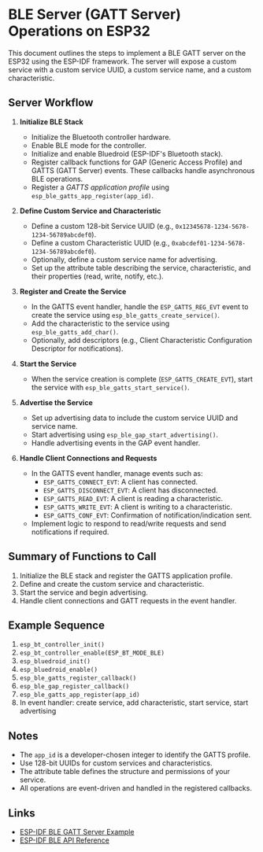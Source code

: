 # BLE Server (GATT Server) Operations on ESP32

This document outlines the steps to implement a BLE GATT server on the ESP32 using the ESP-IDF framework. The server will expose a custom service with a custom service UUID, a custom service name, and a custom characteristic.

## Server Workflow

1. **Initialize BLE Stack**
    * Initialize the Bluetooth controller hardware.
    * Enable BLE mode for the controller.
    * Initialize and enable Bluedroid (ESP-IDF's Bluetooth stack).
    * Register callback functions for GAP (Generic Access Profile) and GATTS (GATT Server) events. These callbacks handle asynchronous BLE operations.
    * Register a *GATTS application profile* using `esp_ble_gatts_app_register(app_id)`.

2. **Define Custom Service and Characteristic**
    * Define a custom 128-bit Service UUID (e.g., `0x12345678-1234-5678-1234-56789abcdef0`).
    * Define a custom Characteristic UUID (e.g., `0xabcdef01-1234-5678-1234-56789abcdef0`).
    * Optionally, define a custom service name for advertising.
    * Set up the attribute table describing the service, characteristic, and their properties (read, write, notify, etc.).

3. **Register and Create the Service**
    * In the GATTS event handler, handle the `ESP_GATTS_REG_EVT` event to create the service using `esp_ble_gatts_create_service()`.
    * Add the characteristic to the service using `esp_ble_gatts_add_char()`.
    * Optionally, add descriptors (e.g., Client Characteristic Configuration Descriptor for notifications).

4. **Start the Service**
    * When the service creation is complete (`ESP_GATTS_CREATE_EVT`), start the service with `esp_ble_gatts_start_service()`.

5. **Advertise the Service**
    * Set up advertising data to include the custom service UUID and service name.
    * Start advertising using `esp_ble_gap_start_advertising()`.
    * Handle advertising events in the GAP event handler.

6. **Handle Client Connections and Requests**
    * In the GATTS event handler, manage events such as:
        * `ESP_GATTS_CONNECT_EVT`: A client has connected.
        * `ESP_GATTS_DISCONNECT_EVT`: A client has disconnected.
        * `ESP_GATTS_READ_EVT`: A client is reading a characteristic.
        * `ESP_GATTS_WRITE_EVT`: A client is writing to a characteristic.
        * `ESP_GATTS_CONF_EVT`: Confirmation of notification/indication sent.
    * Implement logic to respond to read/write requests and send notifications if required.

## Summary of Functions to Call

1. Initialize the BLE stack and register the GATTS application profile.
2. Define and create the custom service and characteristic.
3. Start the service and begin advertising.
4. Handle client connections and GATT requests in the event handler.

## Example Sequence

1. `esp_bt_controller_init()`
2. `esp_bt_controller_enable(ESP_BT_MODE_BLE)`
3. `esp_bluedroid_init()`
4. `esp_bluedroid_enable()`
5. `esp_ble_gatts_register_callback()`
6. `esp_ble_gap_register_callback()`
7. `esp_ble_gatts_app_register(app_id)`
8. In event handler: create service, add characteristic, start service, start advertising

## Notes
* The `app_id` is a developer-chosen integer to identify the GATTS profile.
* Use 128-bit UUIDs for custom services and characteristics.
* The attribute table defines the structure and permissions of your service.
* All operations are event-driven and handled in the registered callbacks.

## Links
* [ESP-IDF BLE GATT Server Example](https://docs.espressif.com/projects/esp-idf/en/latest/esp32/api-guides/bluetooth.html#ble-gatt-server-demo)
* [ESP-IDF BLE API Reference](https://docs.espressif.com/projects/esp-idf/en/latest/esp32/api-reference/bluetooth/esp_gatts.html)
